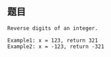 ## 题目
    Reverse digits of an integer.

    Example1: x = 123, return 321
    Example2: x = -123, return -321
